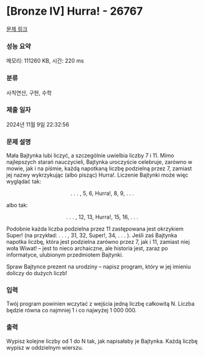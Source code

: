 # [Bronze IV] Hurra! - 26767 

[문제 링크](https://www.acmicpc.net/problem/26767) 

### 성능 요약

메모리: 111260 KB, 시간: 220 ms

### 분류

사칙연산, 구현, 수학

### 제출 일자

2024년 11월 9일 22:32:56

### 문제 설명

<p>Mała Bajtynka lubi liczyć, a szczególnie uwielbia liczby 7 i 11. Mimo najlepszych starań nauczycieli, Bajtynka uroczyście celebruje, zarówno w mowie, jak i na piśmie, każdą napotkaną liczbę podzielną przez 7, zamiast jej nazwy wykrzykując (albo pisząc) Hurra!. Liczenie Bajtynki może więc wyglądać tak:</p>

<p style="text-align: center;">. . . , 5, 6, Hurra!, 8, 9, . . .</p>

<p>albo tak:</p>

<p style="text-align: center;">. . . , 12, 13, Hurra!, 15, 16, . . .</p>

<p>Podobnie każda liczba podzielna przez 11 zastępowana jest okrzykiem Super! (na przykład: . . . , 31, 32, Super!, 34, . . . ). Jeśli zaś Bajtynka napotka liczbę, która jest podzielna zarówno przez 7, jak i 11, zamiast niej woła Wiwat! – jest to nieco archaiczne, ale historia jest, zaraz po informatyce, ulubionym przedmiotem Bajtynki.</p>

<p>Spraw Bajtynce prezent na urodziny – napisz program, który w jej imieniu doliczy do dużych liczb!</p>

### 입력 

 <p>Twój program powinien wczytać z wejścia jedną liczbę całkowitą N. Liczba będzie równa co najmniej 1 i co najwyżej 1 000 000.</p>

### 출력 

 <p>Wypisz kolejne liczby od 1 do N tak, jak napisałaby je Bajtynka. Każdą liczbę wypisz w oddzielnym wierszu.</p>

